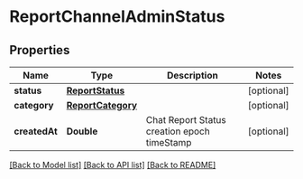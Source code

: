 # ReportChannelAdminStatus

## Properties
Name | Type | Description | Notes
------------ | ------------- | ------------- | -------------
**status** | [**ReportStatus**](ReportStatus.md) |  | [optional] 
**category** | [**ReportCategory**](ReportCategory.md) |  | [optional] 
**createdAt** | **Double** | Chat Report Status creation epoch timeStamp | [optional] 

[[Back to Model list]](../README.md#documentation-for-models) [[Back to API list]](../README.md#documentation-for-api-endpoints) [[Back to README]](../README.md)


